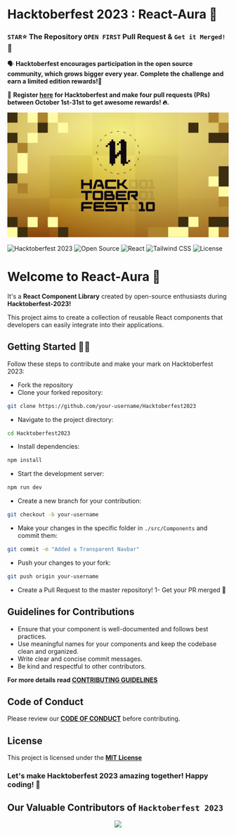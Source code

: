 # Hacktoberfest 2023 : React-Aura 🚀

### `STAR`⭐ The Repository `OPEN FIRST` Pull Request & `Get it Merged!` 🎉
🗣 **Hacktoberfest encourages participation in the open source community, which grows bigger every year. Complete the challenge and earn a limited edition rewards!🚀**

📢 **Register [here](https://hacktoberfest.com) for Hacktoberfest and make four pull requests (PRs) between October 1st-31st to get awesome rewards! 🔥.**

<img src="./public/hacktoberfest_icon.png" alt="Hacktoberfest2023 Banner"/>

![Hacktoberfest 2023](https://img.shields.io/badge/Hacktoberfest-2023-blueviolet.svg)
![Open Source](https://img.shields.io/badge/Open%20Source-Yes-brightgreen.svg)
![React](https://img.shields.io/badge/React-^18.2.0-blue.svg)
![Tailwind CSS](https://img.shields.io/badge/Tailwind%20CSS-^2.2.19-38B2AC.svg)
![License](https://img.shields.io/badge/License-MIT-brightgreen.svg)

# Welcome to React-Aura 🚀
It's a <b>React Component Library</b> created by open-source enthusiasts during <b>Hacktoberfest-2023!</b>

This project aims to create a collection of reusable React components that developers can easily integrate into their applications.

## Getting Started 🤩🤗

Follow these steps to contribute and make your mark on Hacktoberfest 2023:

- Fork the repository
- Clone your forked repository: 
```bash
git clone https://github.com/your-username/Hacktoberfest2023
```
- Navigate to the project directory: 
```bash
cd Hacktoberfest2023
```
- Install dependencies: 
```bash
npm install
```
- Start the development server: 
```bash
npm run dev
```
- Create a new branch for your contribution: 
```bash
git checkout -b your-username
```
- Make your changes in the specific folder in `./src/Components` and commit them: 
```bash 
git commit -m "Added a Transparent Navbar"
```
- Push your changes to your fork: 
```bash
git push origin your-username
```
- Create a Pull Request to the master repository!
1- Get your PR merged 🚀

## Guidelines for Contributions

- Ensure that your component is well-documented and follows best practices.
- Use meaningful names for your components and keep the codebase clean and organized.
- Write clear and concise commit messages.
- Be kind and respectful to other contributors. 

**For more details read [CONTRIBUTING GUIDELINES](CONTRIBUTING.md)**

## Code of Conduct
Please review our **[CODE OF CONDUCT](CODE_OF_CONDUCT.md)** before contributing.

## License
This project is licensed under the **[MIT License](LICENSE)**

### Let's make Hacktoberfest 2023 amazing together! Happy coding! 🎉

## Our Valuable Contributors of `Hacktoberfest 2023`

<div align="center">
<a href="https://github.com/pooranjoyb/React-Aura/graphs/contributors">
  <img src="https://contrib.rocks/image?repo=pooranjoyb/React-Aura" />
</a>
</div>
